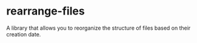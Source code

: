 # rearrange-files

A library that allows you to reorganize the structure of files based on their creation date.
